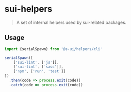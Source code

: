 # sui-helpers

> A set of internal helpers used by sui-related packages.


## Usage

```js
import {serialSpawn} from '@s-ui/helpers/cli'

serialSpawn([
    ['sui-lint', ['js']],
    ['sui-lint', ['sass']],
    ['npm', ['run', 'test']]
])
  .then(code => process.exit(code))
  .catch(code => process.exit(code))
```
